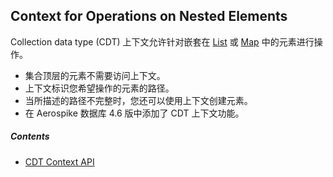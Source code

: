 ## Context for Operations on Nested Elements

Collection data type (CDT) 上下文允许针对嵌套在 [List](https://docs.aerospike.com/docs/guide/cdt-list.html) 或 [Map](https://docs.aerospike.com/docs/guide/cdt-map.html) 中的元素进行操作。

- 集合顶层的元素不需要访问上下文。
- 上下文标识您希望操作的元素的路径。
- 当所描述的路径不完整时，您还可以使用上下文创建元素。
- 在 Aerospike 数据库 4.6 版中添加了 CDT 上下文功能。

##### Contents

- [CDT Context API]()